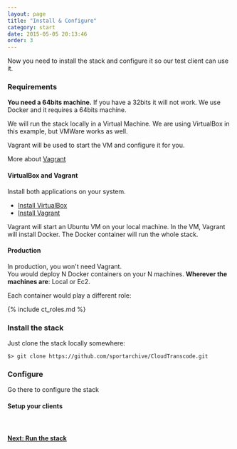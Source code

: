 ```yaml
---
layout: page
title: "Install & Configure"
category: start
date: 2015-05-05 20:13:46
order: 3
---
```


Now you need to install the stack and configure it so our test client can use it.

### Requirements

<b>You need a 64bits machine.</b> If you have a 32bits it will not work. We use Docker and it requires a 64bits machine.

We will run the stack locally in a Virtual Machine.
We are using VirtualBox in this example, but VMWare works as well. 

Vagrant will be used to start the VM and configure it for you.

More about [Vagrant](https://docs.vagrantup.com/v2/installation/index.html)

#### VirtualBox and Vagrant

Install both applications on your system.

   - [Install VirtualBox](https://www.virtualbox.org/wiki/Downloads) 
   - [Install Vagrant](http://www.vagrantup.com/downloads) 

Vagrant will start an Ubuntu VM on your local machine. In the VM, Vagrant will install Docker. The Docker container will run the whole stack.

#### Production
In production, you won't need Vagrant.
<br>You would deploy N Docker containers on your N machines. <b>Wherever the machines are</b>: Local or Ec2.

Each container would play a different role:

{% include ct_roles.md %}

### Install the stack

Just clone the stack locally somewhere:

    $> git clone https://github.com/sportarchive/CloudTranscode.git

### Configure

Go there to configure the stack

#### Setup your clients

<br>

<p>
<h4><a href="local-stack.html">Next: Run the stack</a></h4>
</p>
